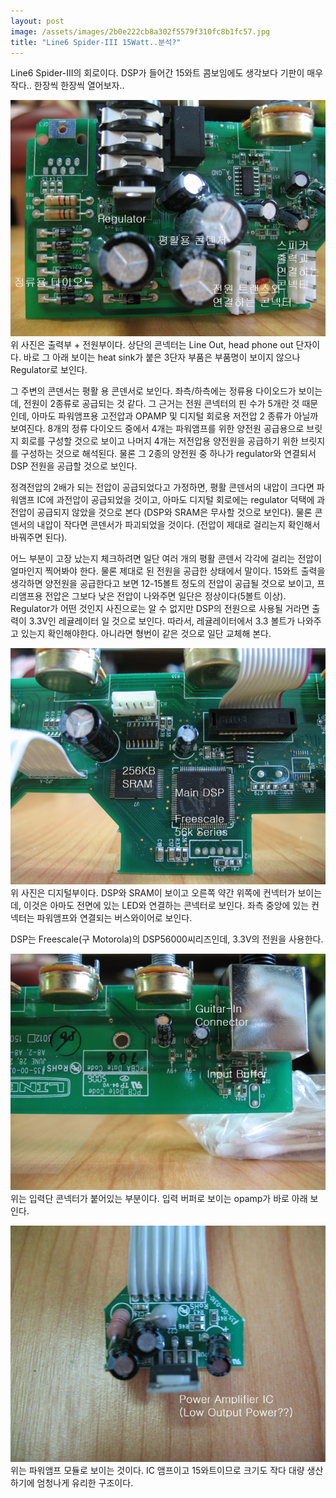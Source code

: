 ```yaml
---
layout: post
image: /assets/images/2b0e222cb8a302f5579f310fc8b1fc57.jpg
title: "Line6 Spider-III 15Watt..분석?"
---
```


Line6 Spider-III의 회로이다. DSP가 들어간 15와트 콤보임에도 생각보다 기판이 매우 작다..
한장씩 한장씩 열어보자..

![image](/assets/images/2b0e222cb8a302f5579f310fc8b1fc57.jpg)
위 사진은 출력부 + 전원부이다. 상단의 콘넥터는 Line Out, head phone out 단자이다. 바로 그 아래 보이는 heat sink가 붙은 3단자 부품은 부품명이 보이지 않으나 Regulator로 보인다.

그 주변의 콘덴서는 평활 용 콘덴서로 보인다. 좌측/하측에는 정류용 다이오드가 보이는데, 전원이 2종류로 공급되는 것 같다. 그 근거는 전원 콘넥터의 핀 수가 5개란 것 때문인데, 아마도 파워앰프용 고전압과 OPAMP 및 디지털 회로용 저전압 2 종류가 아닐까 보여진다. 8개의 정류 다이오드 중에서 4개는 파워앰프를 위한 양전원 공급용으로 브릿지 회로를 구성할 것으로 보이고 나머지 4개는 저전압용 양전원을 공급하기 위한 브릿지를 구성하는 것으로 해석된다. 물론 그 2종의 양전원 중 하나가 regulator와 연결되서 DSP 전원을 공급할 것으로 보인다.

정격전압의 2배가 되는 전압이 공급되었다고 가정하면, 평활 콘덴서의 내압이 크다면 파워앰프 IC에 과전압이 공급되었을 것이고, 아마도 디지털 회로에는 regulator 덕택에 과전압이 공급되지 않았을 것으로 본다 (DSP와 SRAM은 무사할 것으로 보인다). 물론 콘덴서의 내압이 작다면 콘덴서가 파괴되었을 것이다. (전압이 제대로 걸리는지 확인해서 바꿔주면 된다).

어느 부분이 고장 났는지 체크하려면 일단 여러 개의 평활 콘덴서 각각에 걸리는 전압이 얼마인지 찍어봐야 한다. 물론 제대로 된 전원을 공급한 상태에서 말이다. 15와트 출력을 생각하면 양전원을 공급한다고 보면 12-15볼트 정도의 전압이 공급될 것으로 보이고, 프리앰프용 전압은 그보다 낮은 전압이 나와주면 일단은 정상이다(5볼트 이상). Regulator가 어떤 것인지 사진으로는 알 수 없지만 DSP의 전원으로 사용될 거라면 출력이 3.3V인 레귤레이터 일 것으로 보인다. 
따라서, 레귤레이터에서 3.3 볼트가 나와주고 있는지 확인해야한다. 아니라면 형번이 같은 것으로 일단 교체해 본다.

![image](/assets/images/74aa2ef26befb9a13662cf8098f96dde.jpg)
위 사진은 디지털부이다. DSP와 SRAM이 보이고 오른쪽 약간 위쪽에 컨넥터가 보이는데, 이것은 아마도 전면에 있는 LED와 연결하는 콘넥터로 보인다. 좌측 중앙에 있는 컨넥터는 파워앰프와 연결되는 버스와이어로 보인다.

DSP는 Freescale(구 Motorola)의 DSP56000씨리즈인데, 3.3V의 전원을 사용한다. 

![image](/assets/images/6a7cc2088b8eff88e7909bd64a1fb910.jpg)위는 입력단 콘넥터가 붙어있는 부분이다. 입력 버퍼로 보이는 opamp가 바로 아래 보인다.

![image](/assets/images/9beac0e98cc1a7460598c1c97abac292.jpg)위는 파워앰프 모듈로 보이는 것이다. IC 앰프이고 15와트이므로 크기도 작다
대량 생산하기에 엄청나게 유리한 구조이다.



